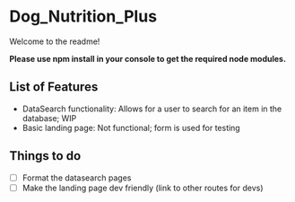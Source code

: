 # Dog_Nutrition_Plus

Welcome to the readme!

**Please use npm install in your console to get the required node modules.**


## List of Features
- DataSearch functionality: Allows for a user to search for an item in the database; WIP
- Basic landing page: Not functional; form is used for testing

## Things to do
- [ ] Format the datasearch pages
- [ ] Make the landing page dev friendly (link to other routes for devs)